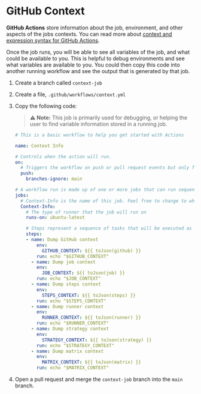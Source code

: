 # GitHub Context

**GitHub Actions** store information about the job, environment, and other aspects of the jobs contexts. You can read more about [context and expression syntax for GitHub Actions](https://docs.github.com/en/actions/reference/context-and-expression-syntax-for-github-actions).

Once the job runs, you will be able to see all variables of the job, and what could be available to you.
This is helpful to debug environments and see what variables are available to you.
You could then copy this code into another running workflow and see the output that is generated by that job.

1. Create a branch called `context-job`
1. Create a file, `.github/workflows/context.yml`
1. Copy the following code:

    > **:warning: Note:** This job is primarily used for debugging, or helping the user to find variable information stored in a running job.

    ```yaml
    # This is a basic workflow to help you get started with Actions

    name: Context Info

    # Controls when the action will run.
    on:
      # Triggers the workflow on push or pull request events but only for the master branch
      push:
        branches-ignore: main

    # A workflow run is made up of one or more jobs that can run sequentially or in parallel
    jobs:
      # Context-Info is the name of this job. Feel free to change to whatever you want to call it.
      Context-Info:
        # The type of runner that the job will run on
        runs-on: ubuntu-latest

        # Steps represent a sequence of tasks that will be executed as part of the job
        steps:
        - name: Dump GitHub context
            env:
              GITHUB_CONTEXT: ${{ toJson(github) }}
            run: echo "$GITHUB_CONTEXT"
          - name: Dump job context
            env:
              JOB_CONTEXT: ${{ toJson(job) }}
            run: echo "$JOB_CONTEXT"
          - name: Dump steps context
            env:
              STEPS_CONTEXT: ${{ toJson(steps) }}
            run: echo "$STEPS_CONTEXT"
          - name: Dump runner context
            env:
              RUNNER_CONTEXT: ${{ toJson(runner) }}
            run: echo "$RUNNER_CONTEXT"
          - name: Dump strategy context
            env:
              STRATEGY_CONTEXT: ${{ toJson(strategy) }}
            run: echo "$STRATEGY_CONTEXT"
          - name: Dump matrix context
            env:
              MATRIX_CONTEXT: ${{ toJson(matrix) }}
            run: echo "$MATRIX_CONTEXT"
    ```

1. Open a pull request and merge the `context-job` branch into the `main` branch.
